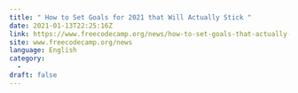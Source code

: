 ```yaml
---
title: " How to Set Goals for 2021 that Will Actually Stick "
date: 2021-01-13T22:25:16Z
link: https://www.freecodecamp.org/news/how-to-set-goals-that-actually-stick/?utm_medium=RSS&utm_source=news.12bit.vn
site: www.freecodecamp.org/news
language: English
category:
  -   
draft: false
---
```

